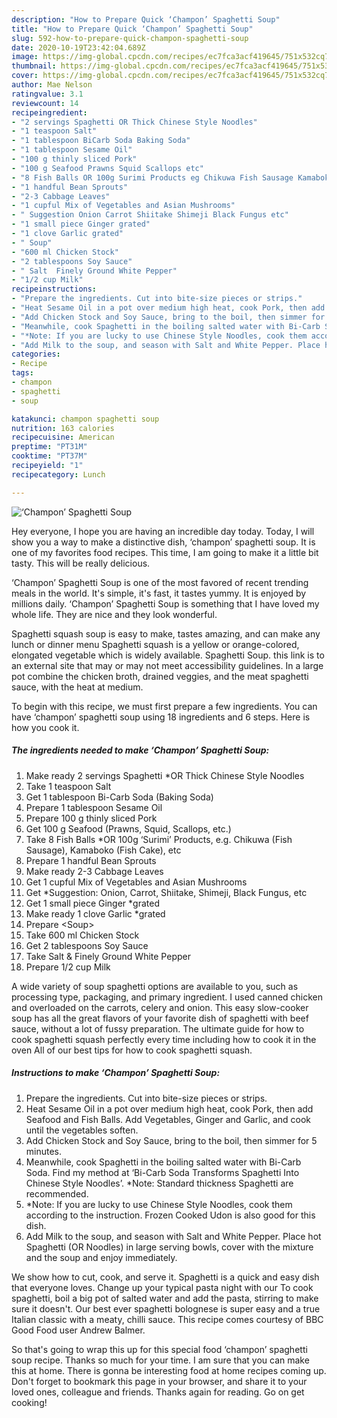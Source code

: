 ```yaml
---
description: "How to Prepare Quick ‘Champon’ Spaghetti Soup"
title: "How to Prepare Quick ‘Champon’ Spaghetti Soup"
slug: 592-how-to-prepare-quick-champon-spaghetti-soup
date: 2020-10-19T23:42:04.689Z
image: https://img-global.cpcdn.com/recipes/ec7fca3acf419645/751x532cq70/champon-spaghetti-soup-recipe-main-photo.jpg
thumbnail: https://img-global.cpcdn.com/recipes/ec7fca3acf419645/751x532cq70/champon-spaghetti-soup-recipe-main-photo.jpg
cover: https://img-global.cpcdn.com/recipes/ec7fca3acf419645/751x532cq70/champon-spaghetti-soup-recipe-main-photo.jpg
author: Mae Nelson
ratingvalue: 3.1
reviewcount: 14
recipeingredient:
- "2 servings Spaghetti OR Thick Chinese Style Noodles"
- "1 teaspoon Salt"
- "1 tablespoon BiCarb Soda Baking Soda"
- "1 tablespoon Sesame Oil"
- "100 g thinly sliced Pork"
- "100 g Seafood Prawns Squid Scallops etc"
- "8 Fish Balls OR 100g Surimi Products eg Chikuwa Fish Sausage Kamaboko Fish Cake etc"
- "1 handful Bean Sprouts"
- "2-3 Cabbage Leaves"
- "1 cupful Mix of Vegetables and Asian Mushrooms"
- " Suggestion Onion Carrot Shiitake Shimeji Black Fungus etc"
- "1 small piece Ginger grated"
- "1 clove Garlic grated"
- " Soup"
- "600 ml Chicken Stock"
- "2 tablespoons Soy Sauce"
- " Salt  Finely Ground White Pepper"
- "1/2 cup Milk"
recipeinstructions:
- "Prepare the ingredients. Cut into bite-size pieces or strips."
- "Heat Sesame Oil in a pot over medium high heat, cook Pork, then add Seafood and Fish Balls. Add Vegetables, Ginger and Garlic, and cook until the vegetables soften."
- "Add Chicken Stock and Soy Sauce, bring to the boil, then simmer for 5 minutes."
- "Meanwhile, cook Spaghetti in the boiling salted water with Bi-Carb Soda. Find my method at ‘Bi-Carb Soda Transforms Spaghetti Into Chinese Style Noodles’. *Note: Standard thickness Spaghetti are recommended."
- "*Note: If you are lucky to use Chinese Style Noodles, cook them according to the instruction. Frozen Cooked Udon is also good for this dish."
- "Add Milk to the soup, and season with Salt and White Pepper. Place hot Spaghetti (OR Noodles) in large serving bowls, cover with the mixture and the soup and enjoy immediately."
categories:
- Recipe
tags:
- champon
- spaghetti
- soup

katakunci: champon spaghetti soup 
nutrition: 163 calories
recipecuisine: American
preptime: "PT31M"
cooktime: "PT37M"
recipeyield: "1"
recipecategory: Lunch

---
```



![‘Champon’ Spaghetti Soup](https://img-global.cpcdn.com/recipes/ec7fca3acf419645/751x532cq70/champon-spaghetti-soup-recipe-main-photo.jpg)

Hey everyone, I hope you are having an incredible day today. Today, I will show you a way to make a distinctive dish, ‘champon’ spaghetti soup. It is one of my favorites food recipes. This time, I am going to make it a little bit tasty. This will be really delicious.

‘Champon’ Spaghetti Soup is one of the most favored of recent trending meals in the world. It's simple, it's fast, it tastes yummy. It is enjoyed by millions daily. ‘Champon’ Spaghetti Soup is something that I have loved my whole life. They are nice and they look wonderful.

Spaghetti squash soup is easy to make, tastes amazing, and can make any lunch or dinner menu Spaghetti squash is a yellow or orange-colored, elongated vegetable which is widely available. Spaghetti Soup. this link is to an external site that may or may not meet accessibility guidelines. In a large pot combine the chicken broth, drained veggies, and the meat spaghetti sauce, with the heat at medium.


To begin with this recipe, we must first prepare a few ingredients. You can have ‘champon’ spaghetti soup using 18 ingredients and 6 steps. Here is how you cook it.

<!--inarticleads1-->

##### The ingredients needed to make ‘Champon’ Spaghetti Soup:

1. Make ready 2 servings Spaghetti *OR Thick Chinese Style Noodles
1. Take 1 teaspoon Salt
1. Get 1 tablespoon Bi-Carb Soda (Baking Soda)
1. Prepare 1 tablespoon Sesame Oil
1. Prepare 100 g thinly sliced Pork
1. Get 100 g Seafood (Prawns, Squid, Scallops, etc.)
1. Take 8 Fish Balls *OR 100g ‘Surimi’ Products, e.g. Chikuwa (Fish Sausage), Kamaboko (Fish Cake), etc
1. Prepare 1 handful Bean Sprouts
1. Make ready 2-3 Cabbage Leaves
1. Get 1 cupful Mix of Vegetables and Asian Mushrooms
1. Get  *Suggestion: Onion, Carrot, Shiitake, Shimeji, Black Fungus, etc
1. Get 1 small piece Ginger *grated
1. Make ready 1 clove Garlic *grated
1. Prepare  &lt;Soup&gt;
1. Take 600 ml Chicken Stock
1. Get 2 tablespoons Soy Sauce
1. Take  Salt &amp; Finely Ground White Pepper
1. Prepare 1/2 cup Milk


A wide variety of soup spaghetti options are available to you, such as processing type, packaging, and primary ingredient. I used canned chicken and overloaded on the carrots, celery and onion. This easy slow-cooker soup has all the great flavors of your favorite dish of spaghetti with beef sauce, without a lot of fussy preparation. The ultimate guide for how to cook spaghetti squash perfectly every time including how to cook it in the oven All of our best tips for how to cook spaghetti squash. 

<!--inarticleads2-->

##### Instructions to make ‘Champon’ Spaghetti Soup:

1. Prepare the ingredients. Cut into bite-size pieces or strips.
1. Heat Sesame Oil in a pot over medium high heat, cook Pork, then add Seafood and Fish Balls. Add Vegetables, Ginger and Garlic, and cook until the vegetables soften.
1. Add Chicken Stock and Soy Sauce, bring to the boil, then simmer for 5 minutes.
1. Meanwhile, cook Spaghetti in the boiling salted water with Bi-Carb Soda. Find my method at ‘Bi-Carb Soda Transforms Spaghetti Into Chinese Style Noodles’. *Note: Standard thickness Spaghetti are recommended.
1. *Note: If you are lucky to use Chinese Style Noodles, cook them according to the instruction. Frozen Cooked Udon is also good for this dish.
1. Add Milk to the soup, and season with Salt and White Pepper. Place hot Spaghetti (OR Noodles) in large serving bowls, cover with the mixture and the soup and enjoy immediately.


We show how to cut, cook, and serve it. Spaghetti is a quick and easy dish that everyone loves. Change up your typical pasta night with our To cook spaghetti, boil a big pot of salted water and add the pasta, stirring to make sure it doesn&#39;t. Our best ever spaghetti bolognese is super easy and a true Italian classic with a meaty, chilli sauce. This recipe comes courtesy of BBC Good Food user Andrew Balmer. 

So that's going to wrap this up for this special food ‘champon’ spaghetti soup recipe. Thanks so much for your time. I am sure that you can make this at home. There is gonna be interesting food at home recipes coming up. Don't forget to bookmark this page in your browser, and share it to your loved ones, colleague and friends. Thanks again for reading. Go on get cooking!
